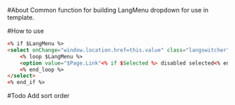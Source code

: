 #About
Common function for building LangMenu dropdown for use in template.

#How to use
```html
<% if $LangMenu %>
<select onChange="window.location.href=this.value" class="langswitcher">
	<% loop $LangMenu %>
	<option value="$Page.Link"<% if $Selected %> disabled selected<% end_if %>>$i18n.Lang</option>
    <% end_loop %>
</select>
<% end_if %>
```


#Todo
Add sort order